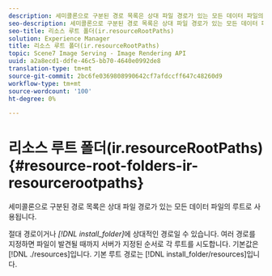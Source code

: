 ```yaml
---
description: 세미콜론으로 구분된 경로 목록은 상대 파일 경로가 있는 모든 데이터 파일의 루트로 사용됩니다.
seo-description: 세미콜론으로 구분된 경로 목록은 상대 파일 경로가 있는 모든 데이터 파일의 루트로 사용됩니다.
seo-title: 리소스 루트 폴더(ir.resourceRootPaths)
solution: Experience Manager
title: 리소스 루트 폴더(ir.resourceRootPaths)
topic: Scene7 Image Serving - Image Rendering API
uuid: a2a8ecd1-ddfe-46c5-bb70-4640e0992de8
translation-type: tm+mt
source-git-commit: 2bc6fe0369808990642cf7afdccff647c48260d9
workflow-type: tm+mt
source-wordcount: '100'
ht-degree: 0%

---
```



# 리소스 루트 폴더(ir.resourceRootPaths){#resource-root-folders-ir-resourcerootpaths}

세미콜론으로 구분된 경로 목록은 상대 파일 경로가 있는 모든 데이터 파일의 루트로 사용됩니다.

절대 경로이거나 *[!DNL install_folder]*&#x200B;에 상대적인 경로일 수 있습니다. 여러 경로를 지정하면 파일이 발견될 때까지 서버가 지정된 순서로 각 루트를 시도합니다. 기본값은 [!DNL ./resources]입니다. 기본 루트 경로는 [!DNL install_folder/resources]입니다.
